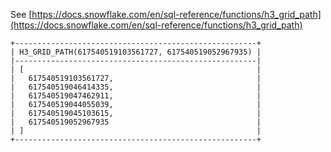 See [https://docs.snowflake.com/en/sql-reference/functions/h3_grid_path](https://docs.snowflake.com/en/sql-reference/functions/h3_grid_path)
```
+------------------------------------------------------+
| H3_GRID_PATH(617540519103561727, 617540519052967935) |
|------------------------------------------------------|
| [                                                    |
|   617540519103561727,                                |
|   617540519046414335,                                |
|   617540519047462911,                                |
|   617540519044055039,                                |
|   617540519045103615,                                |
|   617540519052967935                                 |
| ]                                                    |
+------------------------------------------------------+
```
